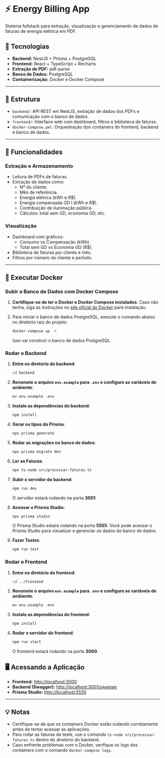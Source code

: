 # ⚡ Energy Billing App

Sistema fullstack para extração, visualização e gerenciamento de dados de faturas de energia elétrica em PDF.

## 🚀 Tecnologias

- **Backend:** NestJS + Prisma + PostgreSQL
- **Frontend:** React + TypeScript + Recharts
- **Extração de PDF:** pdf-parse
- **Banco de Dados:** PostgreSQL
- **Containerização:** Docker e Docker Compose

---

## 📁 Estrutura

- `backend/`: API REST em NestJS, extração de dados dos PDFs e comunicação com o banco de dados.
- `frontend/`: Interface web com dashboard, filtros e biblioteca de faturas.
- `docker-compose.yml`: Orquestração dos containers do frontend, backend e banco de dados.

---

## 🧠 Funcionalidades

### Extração e Armazenamento

- Leitura de PDFs de faturas.
- Extração de dados como:
  - Nº do cliente.
  - Mês de referência.
  - Energia elétrica (kWh e R$).
  - Energia compensada GD I (kWh e R$).
  - Contribuição de iluminação pública.
  - Cálculos: total sem GD, economia GD, etc.

### Visualização

- Dashboard com gráficos:
  - Consumo vs Compensação (kWh).
  - Total sem GD vs Economia GD (R$).
- Biblioteca de faturas por cliente e mês.
- Filtros por número do cliente e período.

---

## 🐳 Executar Docker

### Subir o Banco de Dados com Docker Compose

1. **Certifique-se de ter o Docker e Docker Compose instalados**. Caso não tenha, siga as instruções no [site oficial do Docker](https://docs.docker.com/get-docker/) para instalação.

2. Para iniciar o banco de dados PostgreSQL, execute o comando abaixo no diretório raiz do projeto:

   ```bash
   docker-compose up -d
   ```

   Isso vai construir o banco de dados PostgreSQL

### Rodar o Backend

1. **Entre no diretório do backend**:

   ```bash
   cd backend
   ```

2. **Renomeie o arquivo `env.example` para `.env` e configure as variáveis de ambiente**:

   ```bash
   mv env.example .env
   ```

3. **Instale as dependências do backend**:

   ```bash
   npm install
   ```

4. **Gerar os tipos do Prisma**:

   ```bash
   npx prisma generate
   ```

5. **Rodar as migrações no banco de dados**:

   ```bash
   npx prisma migrate dev
   ```

6. **Ler as Faturas**:

   ```bash
   npx ts-node src/processar-faturas.ts
   ```

7. **Subir o servidor do backend**:

   ```bash
   npm run dev
   ```

   O servidor estará rodando na porta **3001**.

8. **Acessar o Prisma Studio**:

   ```bash
   npx prisma studio
   ```

   O Prisma Studio estará rodando na porta **5555**.
   Você pode acessar o Prisma Studio para visualizar e gerenciar os dados do banco de dados.

9. **Fazer Testes**:

   ```bash
   npm run test
   ```

### Rodar o Frontend

1. **Entre no diretório do frontend**:

   ```bash
   cd ../frontend
   ```

2. **Renomeie o arquivo `env.example` para `.env` e configure as variáveis de ambiente**:

   ```bash
   mv env.example .env
   ```

3. **Instale as dependências do frontend**:

   ```bash
   npm install
   ```

4. **Rodar o servidor do frontend**:

   ```bash
   npm run start
   ```

   O frontend estará rodando na porta **3000**.

## 🖥️ Acessando a Aplicação

- **Frontend:** [http://localhost:3000](http://localhost:3000)
- **Backend (Swagger):** [http://localhost:3001/swagger](http://localhost:3001/swagger)
- **Prisma Studio:** [http://localhost:5555](http://localhost:5555)

---

## 💡 Notas

- Certifique-se de que os containers Docker estão rodando corretamente antes de tentar acessar as aplicações.
- Para rodar as faturas de teste, use o comando `ts-node src/processar-faturas.ts` dentro do diretório do backend.
- Caso enfrente problemas com o Docker, verifique os logs dos containers com o comando `docker-compose logs`.
